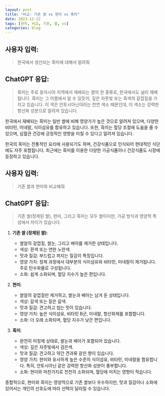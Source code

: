 ```yaml
---
layout: post
title: "비교: 기존 쌀 vs 현미 vs 흑미"
date: 2023-12-22
tags: [현미, 비교, 기존, 쌀, vs]
categories: blog
---
```


## 사용자 입력:
> 한국에서 생산되는 흑미에 대해서 알려줘

## ChatGPT 응답:
> 흑미는 주로 동아시아 지역에서 재배되는 쌀의 한 종류로, 한국에서도 널리 재배됩니다. 흑미는 그 이름에서 알 수 있듯이, 깊은 자줏빛 또는 흑색의 겉껍질을 가지고 있습니다. 이 색은 안토시아닌이라는 천연 색소 때문인데, 이 색소는 강력한 항산화 성분으로 알려져 있습니다.

한국에서 재배되는 흑미는 일반 쌀에 비해 영양가가 높은 것으로 알려져 있으며, 다양한 비타민, 미네랄, 식이섬유를 함유하고 있습니다. 또한, 흑미는 혈당 조절에 도움을 줄 수 있으며, 심혈관 건강에 긍정적인 영향을 미칠 수 있다고 알려져 있습니다.

한국의 흑미는 전통적인 요리에 사용되기도 하며, 건강식품으로 인식되어 현대적인 식단에도 자주 포함됩니다. 최근에는 흑미를 이용한 다양한 가공식품이나 건강식품도 시장에 등장하고 있습니다.

## 사용자 입력:
> 기존 쌀과 현미와 비교해줘

## ChatGPT 응답:
> 기존 쌀(정제된 쌀), 현미, 그리고 흑미는 모두 쌀이지만, 가공 방식과 영양적 특성에서 차이가 있습니다.

1. **기존 쌀 (정제된 쌀)**:
   - 쌀알의 겉껍질, 쌀눈, 그리고 배아를 제거한 상태입니다.
   - 색상: 흰색 또는 연한 노란색.
   - 맛과 질감: 부드럽고 퍼지는 질감이 특징입니다.
   - 영양 가치: 정제 과정에서 대부분의 식이섬유와 비타민, 미네랄이 제거됩니다. 주로 탄수화물로 구성됩니다.
   - 소화: 쉽게 소화되며, 혈당 지수가 높은 편입니다.

2. **현미**:
   - 쌀알의 겉껍질만 제거하고, 쌀눈과 배아는 남겨 둔 상태입니다.
   - 색상: 갈색 또는 짙은 갈색.
   - 맛과 질감: 견고하고 씹는 맛이 있습니다.
   - 영양 가치: 높은 식이섬유, 비타민 B군, 미네랄, 항산화제를 포함합니다.
   - 소화: 더 오래 소화되며, 혈당 지수가 낮은 편입니다.

3. **흑미**:
   - 완전히 미정제 상태로, 쌀눈과 배아가 포함되어 있습니다.
   - 색상: 깊은 자줏빛에서 검은색.
   - 맛과 질감: 견고하고 약간 견과류 같은 향이 있습니다.
   - 영양 가치: 현미와 유사하게 높은 수준의 식이섬유, 비타민, 미네랄을 함유합니다. 특히, 안토시아닌 같은 강력한 항산화 성분이 풍부합니다.
   - 소화: 현미와 마찬가지로 천천히 소화되며, 혈당에 미치는 영향이 적습니다.

종합적으로, 현미와 흑미는 영양적으로 기존 쌀보다 우수하지만, 맛과 질감이나 소화에 있어서는 개인의 선호도에 따라 선택이 달라질 수 있습니다.

